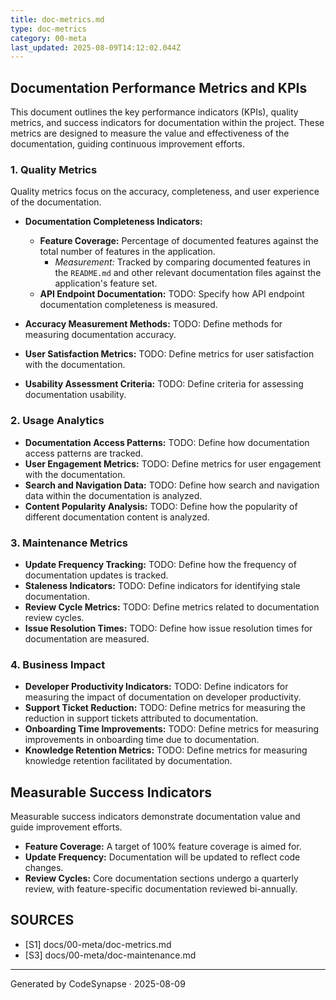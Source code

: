 ```yaml
---
title: doc-metrics.md
type: doc-metrics
category: 00-meta
last_updated: 2025-08-09T14:12:02.044Z
---
```

## Documentation Performance Metrics and KPIs

This document outlines the key performance indicators (KPIs), quality metrics, and success indicators for documentation within the project. These metrics are designed to measure the value and effectiveness of the documentation, guiding continuous improvement efforts.

### 1. Quality Metrics

Quality metrics focus on the accuracy, completeness, and user experience of the documentation.

*   **Documentation Completeness Indicators:**
    *   **Feature Coverage:** Percentage of documented features against the total number of features in the application.
        *   *Measurement:* Tracked by comparing documented features in the `README.md` and other relevant documentation files against the application's feature set.
    *   **API Endpoint Documentation:** TODO: Specify how API endpoint documentation completeness is measured.

*   **Accuracy Measurement Methods:** TODO: Define methods for measuring documentation accuracy.

*   **User Satisfaction Metrics:** TODO: Define metrics for user satisfaction with the documentation.

*   **Usability Assessment Criteria:** TODO: Define criteria for assessing documentation usability.

### 2. Usage Analytics

*   **Documentation Access Patterns:** TODO: Define how documentation access patterns are tracked.
*   **User Engagement Metrics:** TODO: Define metrics for user engagement with the documentation.
*   **Search and Navigation Data:** TODO: Define how search and navigation data within the documentation is analyzed.
*   **Content Popularity Analysis:** TODO: Define how the popularity of different documentation content is analyzed.

### 3. Maintenance Metrics

*   **Update Frequency Tracking:** TODO: Define how the frequency of documentation updates is tracked.
*   **Staleness Indicators:** TODO: Define indicators for identifying stale documentation.
*   **Review Cycle Metrics:** TODO: Define metrics related to documentation review cycles.
*   **Issue Resolution Times:** TODO: Define how issue resolution times for documentation are measured.

### 4. Business Impact

*   **Developer Productivity Indicators:** TODO: Define indicators for measuring the impact of documentation on developer productivity.
*   **Support Ticket Reduction:** TODO: Define metrics for measuring the reduction in support tickets attributed to documentation.
*   **Onboarding Time Improvements:** TODO: Define metrics for measuring improvements in onboarding time due to documentation.
*   **Knowledge Retention Metrics:** TODO: Define metrics for measuring knowledge retention facilitated by documentation.

## Measurable Success Indicators

Measurable success indicators demonstrate documentation value and guide improvement efforts.

*   **Feature Coverage:** A target of 100% feature coverage is aimed for.
*   **Update Frequency:** Documentation will be updated to reflect code changes.
*   **Review Cycles:** Core documentation sections undergo a quarterly review, with feature-specific documentation reviewed bi-annually.

## SOURCES

*   [S1] docs/00-meta/doc-metrics.md
*   [S3] docs/00-meta/doc-maintenance.md

---
Generated by CodeSynapse · 2025-08-09